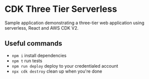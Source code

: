 # CDK Three Tier Serverless

Sample application demonstrating a three-tier web application using serverless, React and AWS CDK V2.

## Useful commands

 * `npm i`            install dependencies
 * `npm t`            run tests
 * `npm run deploy`   deploy to your credentialed account
 * `npx cdk destroy`  clean up when you're done
